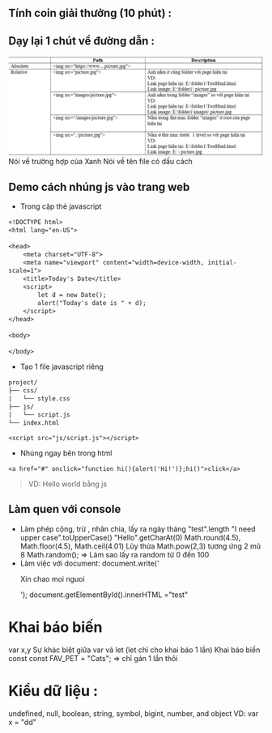## Tính coin giải thưởng (10 phút) :
## Dạy lại 1 chút về đường dẫn :
![img.png](img.png)
Nói về trường hợp của Xanh
Nói về tên file có dấu cách
## Demo cách nhúng js vào trang web

- Trong cặp thẻ javascript

```
<!DOCTYPE html>
<html lang="en-US">

<head>
    <meta charset="UTF-8">
    <meta name="viewport" content="width=device-width, initial-scale=1">
    <title>Today's Date</title>
    <script>
        let d = new Date();
        alert("Today's date is " + d);
    </script>
</head>

<body>

</body>
```

- Tạo 1 file javascript riêng

```
project/
├── css/
|   └── style.css
├── js/
|   └── script.js
└── index.html
```

```
<script src="js/script.js"></script>
````

- Nhúng ngay bên trong html

```
<a href="#" onclick="function hi(){alert('Hi!')};hi()">click</a>
```

> VD: Hello world bằng js

## Làm quen với console

- Làm phép cộng, trừ , nhân chia, lấy ra ngày tháng
  "test".length
  "I need upper case".toUpperCase()
  "Hello".getCharAt(0)
  Math.round(4.5), Math.floor(4.5), Math.ceil(4.01)
  Lũy thừa Math.pow(2,3) tương ứng 2 mũ 8
  Math.random(); => Làm sao lấy ra random từ 0 đến 100
- Làm việc với document:
  document.write('<p>Xin chao moi nguoi</p>');
  document.getElementById().innerHTML ="test"
# Khai báo biến
var x,y
Sự khác biệt giữa var và let (let chỉ cho khai báo 1 lần)
Khai báo biến const const FAV_PET = "Cats"; => chỉ gán 1 lần thôi

# Kiểu dữ liệu :
undefined, null, boolean, string, symbol, bigint, number, and object
VD: var x = "dd"


  
